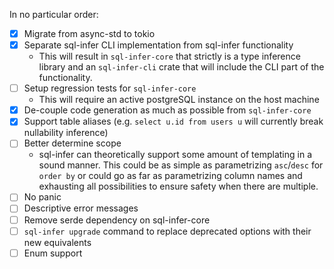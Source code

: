 In no particular order:

- [x] Migrate from async-std to tokio
- [x] Separate sql-infer CLI implementation from sql-infer functionality
    - This will result in `sql-infer-core` that strictly is a type inference library and an `sql-infer-cli` crate that will include the CLI part of the functionality. 
- [ ] Setup regression tests for `sql-infer-core`
    - This will require an active postgreSQL instance on the host machine   
- [x] De-couple code generation as much as possible from `sql-infer-core`
- [x] Support table aliases (e.g. `select u.id from users u` will currently break nullability inference)
- [ ] Better determine scope
    - sql-infer can theoretically support some amount of templating in a sound manner. This could be as simple as parametrizing `asc`/`desc` for `order by` or could go as far as parametrizing column names and exhausting all possibilities to ensure safety when there are multiple.
- [ ] No panic
- [ ] Descriptive error messages
- [ ] Remove serde dependency on sql-infer-core
- [ ] `sql-infer upgrade` command to replace deprecated options with their new equivalents  
- [ ] Enum support